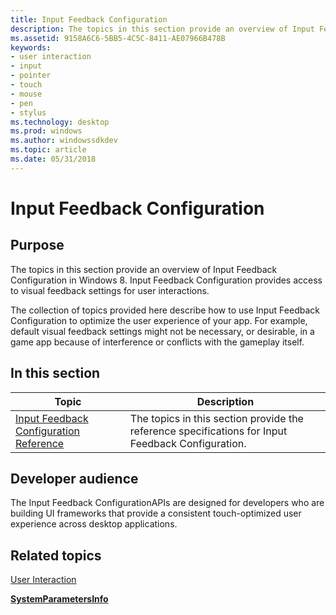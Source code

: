 ```yaml
---
title: Input Feedback Configuration
description: The topics in this section provide an overview of Input Feedback Configuration in Windows 8. Input Feedback Configuration provides access to visual feedback settings for user interactions.
ms.assetid: 9158A6C6-5BB5-4C5C-8411-AE07966B478B
keywords:
- user interaction
- input
- pointer
- touch
- mouse
- pen
- stylus
ms.technology: desktop
ms.prod: windows
ms.author: windowssdkdev
ms.topic: article
ms.date: 05/31/2018
---
```


# Input Feedback Configuration

## Purpose

The topics in this section provide an overview of Input Feedback Configuration in Windows 8. Input Feedback Configuration provides access to visual feedback settings for user interactions.

The collection of topics provided here describe how to use Input Feedback Configuration to optimize the user experience of your app. For example, default visual feedback settings might not be necessary, or desirable, in a game app because of interference or conflicts with the gameplay itself.

## In this section



| Topic                                                                                           | Description                                                                                                  |
|-------------------------------------------------------------------------------------------------|--------------------------------------------------------------------------------------------------------------|
| [Input Feedback Configuration Reference](input-feedback-configuration-reference.md)<br/> | The topics in this section provide the reference specifications for Input Feedback Configuration.<br/> |



 

## Developer audience

The Input Feedback ConfigurationAPIs are designed for developers who are building UI frameworks that provide a consistent touch-optimized user experience across desktop applications.

## Related topics

<dl> <dt>

[User Interaction](https://msdn.microsoft.com/library/windows/desktop/ff657750)
</dt> <dt>

[**SystemParametersInfo**](https://msdn.microsoft.com/library/windows/desktop/ms724947)
</dt> </dl>

 

 





